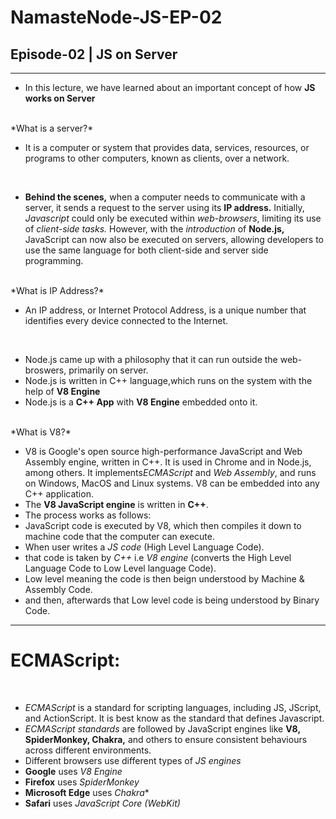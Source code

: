 # NamasteNode-JS-EP-02
## Episode-02 | JS on Server
----------------------------------------------------------------
- In this lecture, we have learned about an important concept of how **JS works on Server**
<br> 
*What is a server?*
<br>

- It is a computer or system that provides data, services, resources, or programs to other computers, known as clients, over a network.
<br>

- **Behind the scenes,** when a computer needs to communicate with a server, it sends a request to the server using its **IP address.** Initially, *Javascript* could only be executed within *web-browsers*, limiting its use of *client-side tasks.* However, with the *introduction* of **Node.js,** JavaScript can now also be executed on servers, allowing developers to use the same language for both client-side and server side programming.
<br>
*What is IP Address?* 
<br>

 - An IP address, or Internet Protocol Address, is a unique number that identifies every device connected to the Internet.
<br>

- Node.js came up with a philosophy that it can run outside the web-broswers, primarily on server.
- Node.js is written in C++ language,which runs on the system with the help of **V8 Engine**
- Node.js is a **C++ App** with **V8 Engine** embedded onto it.
<br>
*What is V8?*
<br>

- V8 is Google's open source high-performance JavaScript and Web Assembly engine, written in C++. It is used in Chrome and in Node.js, among others. It implements*ECMAScript* and *Web Assembly*, and runs on Windows, MacOS and Linux systems. V8 can be embedded into any C++ application.
- The **V8 JavaScript engine** is written in **C++**.
- The process works as follows:
- JavaScript code is executed by V8, which then compiles it down to machine code that the computer can execute.
- When user writes a *JS code* (High Level Language Code).
- that code is taken by *C++* i.e *V8 engine* (converts the High Level Language Code to Low Level language Code).
- Low level meaning the code is then beign understood by Machine & Assembly Code.
- and then, afterwards that Low level code is being understood by Binary Code.
---
# ECMAScript:
<br>

- *ECMAScript* is a standard for scripting languages, including JS, JScript, and ActionScript. It is best know as the standard that defines Javascript.
- *ECMAScript standards* are followed by JavaScript engines like **V8, SpiderMonkey, Chakra,** and others to ensure consistent behaviours across different environments.
- Different browsers use different types of *JS engines* 
- **Google** uses *V8 Engine*
- **Firefox** uses *SpiderMonkey*
- **Microsoft Edge** uses *Chakra**
- **Safari** uses *JavaScript Core (WebKit)*



